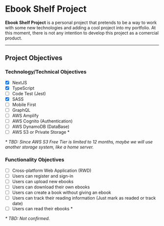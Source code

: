 # Ebook Shelf Project

**Ebook Shelf Project** is a personal project that pretends to be a way to work with some new technologies and adding a cool project into my portfolio. At this moment, there is not any intention to develop this project as a comercial product.

---

## Project Objectives

### Technology/Technical Objectives

-   [x] NextJS
-   [x] TypeScript
-   [ ] Code Test (Jest)
-   [x] SASS
-   [ ] Mobile First
-   [ ] GraphQL
-   [ ] AWS Amplify
-   [ ] AWS Cognito (Authentication)
-   [ ] AWS DynamoDB (DataBase)
-   [ ] AWS S3 or Private Storage \*

_\* TBD: Since AWS S3 Free Tier is limited to 12 months, maybe we will use another storage system, like a home server._

### Functionality Objectives

-   [ ] Cross-platform Web Application (RWD)
-   [ ] Users can register and sign-in
-   [ ] Users can upload new ebooks
-   [ ] Users can download their own ebooks
-   [ ] Users can create a book without giving an ebook
-   [ ] Users can track their reading information (Just mark as readed or track date)
-   [ ] Users can read their ebooks \*

_\* TBD: Not confirmed._
